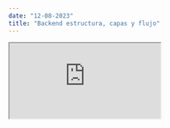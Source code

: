 ```yaml
---
date: "12-08-2023"
title: "Backend estructura, capas y flujo"
---
```

<iframe src="https://www.youtube.com/embed/H57_4I8hTc8" allowfullscreen></iframe>
